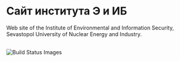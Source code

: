 Сайт института Э и ИБ
====

Web site of the Institute of  Environmental and Information Security,<br>
Sevastopol University of Nuclear Energy and Industry.

<br>

<img src="https://travis-ci.org/Samael500/ieis.svg" data-bindattr-78="78" title="Build Status Images">
